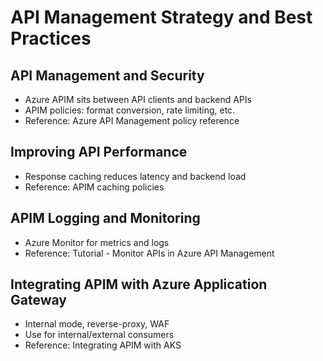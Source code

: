 # API Management Strategy and Best Practices

## API Management and Security

- Azure APIM sits between API clients and backend APIs
- APIM policies: format conversion, rate limiting, etc.
- Reference: Azure API Management policy reference

## Improving API Performance

- Response caching reduces latency and backend load
- Reference: APIM caching policies

## APIM Logging and Monitoring

- Azure Monitor for metrics and logs
- Reference: Tutorial - Monitor APIs in Azure API Management

## Integrating APIM with Azure Application Gateway

- Internal mode, reverse-proxy, WAF
- Use for internal/external consumers
- Reference: Integrating APIM with AKS

